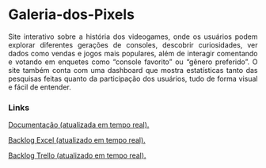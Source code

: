 # Galeria-dos-Pixels

<p align="justify">
Site interativo sobre a história dos videogames, onde os usuários podem explorar diferentes gerações de consoles, descobrir curiosidades, ver dados como vendas e jogos mais populares, além de interagir comentando e votando em enquetes como “console favorito” ou “gênero preferido”. O site também conta com uma dashboard que mostra estatísticas tanto das pesquisas feitas quanto da participação dos usuários, tudo de forma visual e fácil de entender.
</p>

### Links
[Documentação (atualizada em tempo real).](https://docs.google.com/document/d/12gaLMbNdfRPh8T-0JyvPBxzvvJdey5lpbHGBwNtvAxI/edit?usp=sharing)

[Backlog Excel (atualizado em tempo real).](https://bandteccom-my.sharepoint.com/:x:/g/personal/pedro_barbosa_sptech_school/Ee63zNOXfctEg3OpxjQi_jIB_RnRnbZwXxLQsbJhb-lzwg?e=JLNP68)

[Backlog Trello (atualizado em tempo real).](https://trello.com/b/0GNS2VHV/galeria-dos-pixels)